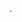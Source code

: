 .

<div class="btn-group"> 
<x-button color="primary" icon="print" :label="__('Print')" dropdowntoggle toggle="dropdown" haspopup="true" expanded="false" 
:items="[ 
    ['label' => 'Action', 'href' => 'javascript:void(0);'], 
    ['label' => 'Another action', 'href' => 'javascript:void(0);'], 
    ['label' => 'Something else here', 'href' => 'javascript:void(0);'], 
    'divider', 
    ['label' => 'Separated link', 'href' => 'javascript:void(0);'], 
]" /> 
</div>

